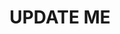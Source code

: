 ---
guid: "74561935-4B07-4FF7-9DB3-BB9E0058306B"
title: UPDATE ME
description: UPDATE ME
pubDate: "Tue, 20 Jun 2023 18:00:00 -0400"
itunes-explicit: "no"
itunes-episode: 81
itunes-episodeType: full

# More info
youtube-full: UPDATE ME
discussion: UPDATE ME

# Timeline
timeline:
  - seconds: 0
    title: Intro

# File information
enclosure-url: "https://media.phor.net/csh/2023-06-20-episode-81.m4a"
enclosure-length: UPDATE ME
enclosure-type: "audio/x-m4a"
itunes-duration: UPDATE ME

# CSH information
badges:
  - type: stayed-to-end
    recipient: fulldecent
  - type: stayed-to-end
    recipient: dtedesco1
---